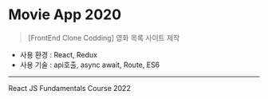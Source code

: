 # Movie App 2020

>[FrontEnd Clone Codding] 영화 목록 사이트 제작

- 사용 환경 : React, Redux
- 사용 기술 : api호출, async await, Route, ES6

---
React JS Fundamentals Course 2022
